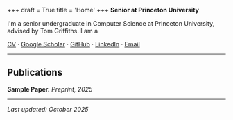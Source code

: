 +++
draft = True
title = 'Home'
+++
**Senior at Princeton University**

I'm a senior undergraduate in Computer Science at Princeton University, advised by Tom Griffiths. I am a 




[CV](/cv.pdf) · [Google Scholar](https://scholar.google.com/) · [GitHub](https://github.com/natalia-espinosadice) · [LinkedIn](https://www.linkedin.com/) · [Email](mailto:nespinosadice22@gmail.com)

---

## Publications 

**Sample Paper.** *Preprint, 2025* 


---
*Last updated: October 2025*

